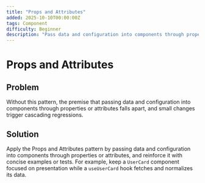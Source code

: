 ```yaml
---
title: "Props and Attributes"
added: 2025-10-10T00:00:00Z
tags: Component
difficulty: Beginner
description: "Pass data and configuration into components through properties or attributes."
---
```

# Props and Attributes

## Problem

Without this pattern, the premise that passing data and configuration into components through properties or attributes falls apart, and small changes trigger cascading regressions.

## Solution

Apply the Props and Attributes pattern by passing data and configuration into components through properties or attributes, and reinforce it with concise examples or tests. For example, keep a `UserCard` component focused on presentation while a `useUserCard` hook fetches and normalizes its data.
